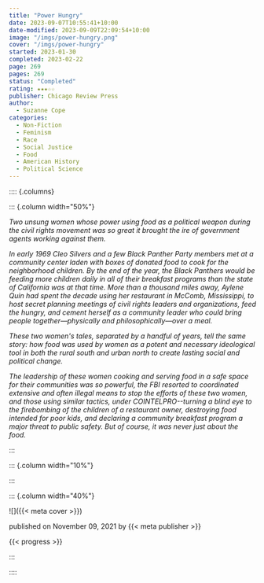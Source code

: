```yaml
---
title: "Power Hungry"
date: 2023-09-07T10:55:41+10:00
date-modified: 2023-09-09T22:09:54+10:00
image: "/imgs/power-hungry.png"
cover: "/imgs/power-hungry"
started: 2023-01-30
completed: 2023-02-22
page: 269
pages: 269
status: "Completed"
rating: ★★★☆☆
publisher: Chicago Review Press
author:
  - Suzanne Cope
categories:
  - Non-Fiction
  - Feminism
  - Race
  - Social Justice
  - Food
  - American History
  - Political Science
---
```


:::: {.columns}

::: {.column width="50%"}

_Two unsung women whose power using food as a political weapon during the civil rights movement was so great it brought the ire of government agents working against them._

_In early 1969 Cleo Silvers and a few Black Panther Party members met at a community center laden with boxes of donated food to cook for the neighborhood children. By the end of the year, the Black Panthers would be feeding more children daily in all of their breakfast programs than the state of California was at that time. More than a thousand miles away, Aylene Quin had spent the decade using her restaurant in McComb, Mississippi, to host secret planning meetings of civil rights leaders and organizations, feed the hungry, and cement herself as a community leader who could bring people together—physically and philosophically—over a meal._

_These two women's tales, separated by a handful of years, tell the same story: how food was used by women as a potent and necessary ideological tool in both the rural south and urban north to create lasting social and political change._

_The leadership of these women cooking and serving food in a safe space for their communities was so powerful, the FBI resorted to coordinated extensive and often illegal means to stop the efforts of these two women, and those using similar tactics, under COINTELPRO--turning a blind eye to the firebombing of the children of a restaurant owner, destroying food intended for poor kids, and declaring a community breakfast program a major threat to public safety. But of course, it was never just about the food._

:::

::: {.column width="10%"}
<!-- empty column to create gap -->
:::

::: {.column width="40%"}

![]({{< meta cover >}})

published on November 09, 2021 by {{< meta publisher >}}

{{< progress >}}

:::

::::
